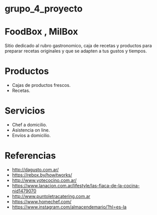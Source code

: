 # grupo_4_proyecto  
# FoodBox , MilBox

Sitio dedicado al rubro gastronomico, caja de recetas y productos para preparar recetas originales y que se adapten a tus gustos y tiempos.

# Productos

 - Cajas de productos frescos.
 - Recetas.
 
# Servicios
 
 - Chef a domicilio.
 - Asistencia on line.
 - Envíos a domicilio.

# Referencias

 - http://dagusto.com.ar/ 
 - https://rebox.by/howitworks/
 - http://www.yotecocino.com.ar/
 - https://www.lanacion.com.ar/lifestyle/las-fiaca-de-la-cocina-nid1479070
 - http://www.puntoletracatering.com.ar
 - https://www.homechef.com/ 
 - https://www.instagram.com/almacendemario/?hl=es-la
